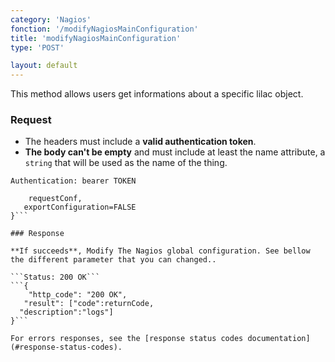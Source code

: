```yaml
---
category: 'Nagios'
fonction: '/modifyNagiosMainConfiguration'
title: 'modifyNagiosMainConfiguration'
type: 'POST'

layout: default
---
```


This method allows users get informations about a specific lilac object.

### Request

* The headers must include a **valid authentication token**.
* **The body can't be empty** and must include at least the name attribute, a `string` that will be used as the name of the thing.

```Authentication: bearer TOKEN```
```{
    requestConf,
   exportConfiguration=FALSE
}```

### Response

**If succeeds**, Modify The Nagios global configuration. See bellow the different parameter that you can changed..

```Status: 200 OK```
```{
    "http_code": "200 OK",
   "result": ["code":returnCode,
  "description":"logs"]
}```

For errors responses, see the [response status codes documentation](#response-status-codes).